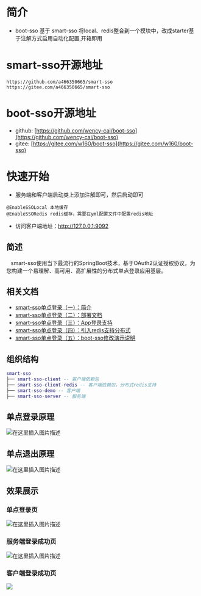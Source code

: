 # 简介
- boot-sso 基于 smart-sso 将local、redis整合到一个模块中，改成starter基于注解方式启用自动化配置,开箱即用

# smart-sso开源地址
```
https://github.com/a466350665/smart-sso
https://gitee.com/a466350665/smart-sso
```
# boot-sso开源地址
- github: [https://github.com/wency-cai/boot-sso](https://github.com/wency-cai/boot-sso)
- gitee: [https://gitee.com/w160/boot-sso](https://gitee.com/w160/boot-sso)

# 快速开始
- 服务端和客户端启动类上添加注解即可，然后启动即可
```
@EnableSSOLocal 本地缓存
@EnableSSORedis redis缓存，需要在yml配置文件中配置redis地址
```
- 访问客户端地址：http://127.0.0.1:9092

## 简述
    smart-sso使用当下最流行的SpringBoot技术，基于OAuth2认证授权协议，为您构建一个易理解、高可用、高扩展性的分布式单点登录应用基层。

## 相关文档
- [smart-sso单点登录（一）：简介](./doc/(一)简介.md)
- [smart-sso单点登录（二）：部署文档](./doc/(二)部署文档.md)
- [smart-sso单点登录（三）：App登录支持](./doc/(三)App登录支持.md)
- [smart-sso单点登录（四）：引入redis支持分布式](./doc/(四)引入redis支持分布式.md)
- [smart-sso单点登录（五）：boot-sso修改演示说明](./doc/(五)boot-sso修改演示说明.md)

## 组织结构

```lua
smart-sso
├── smart-sso-client -- 客户端依赖包
├── smart-sso-client-redis -- 客户端依赖包，分布式redis支持
├── smart-sso-demo -- 客户端
├── smart-sso-server -- 服务端
```

## 单点登录原理
![在这里插入图片描述](https://img-blog.csdnimg.cn/20201118170252707.jpg?x-oss-process=image/watermark,type_ZmFuZ3poZW5naGVpdGk,shadow_10,text_aHR0cHM6Ly9ibG9nLmNzZG4ubmV0L2E0NjYzNTA2NjU=,size_16,color_FFFFFF,t_70#pic_center)


## 单点退出原理
![在这里插入图片描述](https://img-blog.csdnimg.cn/20201118165835197.jpg?x-oss-process=image/watermark,type_ZmFuZ3poZW5naGVpdGk,shadow_10,text_aHR0cHM6Ly9ibG9nLmNzZG4ubmV0L2E0NjYzNTA2NjU=,size_16,color_FFFFFF,t_70#pic_center)


## 效果展示
### 单点登录页
![在这里插入图片描述](https://img-blog.csdnimg.cn/20201030163204421.png?x-oss-process=image/watermark,type_ZmFuZ3poZW5naGVpdGk,shadow_10,text_aHR0cHM6Ly9ibG9nLmNzZG4ubmV0L2E0NjYzNTA2NjU=,size_16,color_FFFFFF,t_70#pic_center)

### 服务端登录成功页
![在这里插入图片描述](https://img-blog.csdnimg.cn/20201030163112313.png?x-oss-process=image/watermark,type_ZmFuZ3poZW5naGVpdGk,shadow_10,text_aHR0cHM6Ly9ibG9nLmNzZG4ubmV0L2E0NjYzNTA2NjU=,size_16,color_FFFFFF,t_70#pic_center)

### 客户端登录成功页
![](https://img-blog.csdnimg.cn/20201020163349855.png?x-oss-process=image/watermark,type_ZmFuZ3poZW5naGVpdGk,shadow_10,text_aHR0cHM6Ly9ibG9nLmNzZG4ubmV0L2E0NjYzNTA2NjU=,size_16,color_FFFFFF,t_70#pic_center)